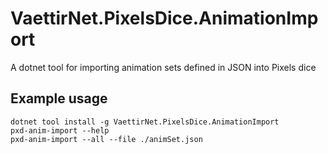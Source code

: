 # VaettirNet.PixelsDice.AnimationImport

A dotnet tool for importing animation sets defined in JSON into Pixels dice

## Example usage

```shell
dotnet tool install -g VaettirNet.PixelsDice.AnimationImport
pxd-anim-import --help
pxd-anim-import --all --file ./animSet.json
```